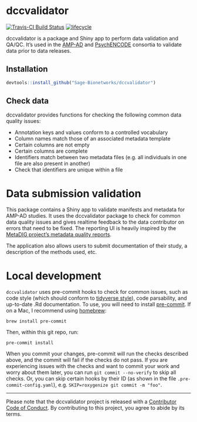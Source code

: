<!-- README.md is generated from README.Rmd. Please edit that file -->

# dccvalidator

[![Travis-CI Build
Status](https://travis-ci.org/Sage-Bionetworks/dccvalidator.svg?branch=master)](https://travis-ci.org/Sage-Bionetworks/dccvalidator)
[![lifecycle](https://img.shields.io/badge/lifecycle-experimental-orange.svg)](https://www.tidyverse.org/lifecycle/#experimental)

dccvalidator is a package and Shiny app to perform data validation and
QA/QC. It’s used in the [AMP-AD](https://ampadportal.org/) and
[PsychENCODE](http://www.psychencode.org) consortia to validate data
prior to data releases.

## Installation

``` r
devtools::install_github("Sage-Bionetworks/dccvalidator")
```

## Check data

dccvalidator provides functions for checking the following common data
quality issues:

  - Annotation keys and values conform to a controlled vocabulary
  - Column names match those of an associated metadata template
  - Certain columns are not empty
  - Certain columns are complete
  - Identifiers match between two metadata files (e.g. all individuals
    in one file are also present in another)
  - Check that identifiers are unique within a file

# Data submission validation

This package contains a Shiny app to validate manifests and metadata for
AMP-AD studies. It uses the dccvalidator package to check for common
data quality issues and gives realtime feedback to the data contributor
on errors that need to be fixed. The reporting UI is heavily inspired by
the [MetaDIG project’s metadata quality
reports](https://knb.ecoinformatics.org/quality/s=knb.suite.1/doi%3A10.5063%2FF12V2D1V).

The application also allows users to submit documentation of their
study, a description of the methods used, etc.

# Local development

`dccvalidator` uses pre-commit hooks to check for common issues, such as
code style (which should conform to [tidyverse
style](https://style.tidyverse.org/)), code parsability, and up-to-date
.Rd documentation. To use, you will need to install
[pre-commit](https://pre-commit.com/#intro). If on a Mac, I recommend
using [homebrew](https://brew.sh/):

    brew install pre-commit

Then, within this git repo, run:

    pre-commit install

When you commit your changes, pre-commit will run the checks described
above, and the commit will fail if the checks do not pass. If you are
experiencing issues with the checks and want to commit your work and
worry about them later, you can run `git commit --no-verify` to skip all
checks. Or, you can skip certain hooks by their ID (as shown in the file
`.pre-commit-config.yaml`), e.g. `SKIP=roxygenize git commit -m "foo"`.

-----

Please note that the dccvalidator project is released with a
[Contributor Code of Conduct](.github/CODE_OF_CONDUCT.md). By
contributing to this project, you agree to abide by its terms.
